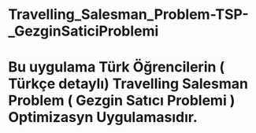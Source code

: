 # Travelling_Salesman_Problem-TSP-_GezginSaticiProblemi
# Bu uygulama Türk Öğrencilerin ( Türkçe detaylı) Travelling Salesman Problem ( Gezgin Satıcı Problemi ) Optimizasyn Uygulamasıdır.
